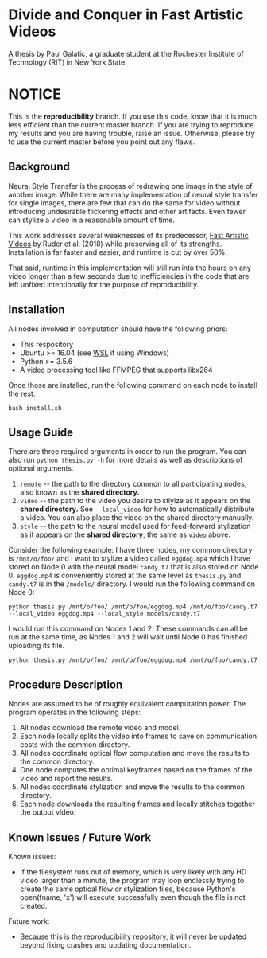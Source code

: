 # Divide and Conquer in Fast Artistic Videos
A thesis by Paul Galatic, a graduate student at the Rochester Institute of Technology (RIT) in New York State.

# NOTICE

This is the **reproducibility** branch. If you use this code, know that it is much less efficient than the current master branch. If you are trying to reproduce my results and you are having trouble, raise an issue. Otherwise, please try to use the current master before you point out any flaws.

## Background

Neural Style Transfer is the process of redrawing one image in the style of another image. While there are many implementation of neural style transfer for single images, there are few that can do the same for video without introducing undesirable flickering effects and other artifacts. Even fewer can stylize a video in a reasonable amount of time.

This work addresses several weaknesses of its predecessor, [Fast Artistic Videos](https://github.com/manuelruder/fast-artistic-videos) by Ruder et al. (2018) while preserving all of its strengths. Installation is far faster and easier, and runtime is cut by over 50%. 

That said, runtime in this implementation will still run into the hours on any video longer than a few seconds due to inefficiencies in the code that are left unfixed intentionally for the purpose of reproducibility.

## Installation

All nodes involved in computation should have the following priors:
* This respository
* Ubuntu >= 16.04 (see [WSL](https://docs.microsoft.com/en-us/windows/wsl/install-win10) if using Windows)
* Python >= 3.5.6
* A video processing tool like [FFMPEG](https://www.ffmpeg.org/) that supports libx264

Once those are installed, run the following command on each node to install the rest.
```
bash install.sh
```

## Usage Guide

There are three required arguments in order to run the program. You can also run `python thesis.py -h` for more details as well as descriptions of optional arguments.
1. `remote` -- the path to the directory common to all participating nodes, also known as the **shared directory.**
1. `video` -- the path to the video you desire to stlyize as it appears on the **shared directory.** See `--local_video` for how to automatically distribute a video. You can also place the video on the shared directory manually.
1. `style` -- the path to the neural model used for feed-forward stylization as it appears on the **shared directory**, the same as `video` above.

Consider the following example: I have three nodes, my common directory is `/mnt/o/foo/` and I want to stylize a video called `eggdog.mp4` which I have stored on Node 0 with the neural model `candy.t7` that is also stored on Node 0. `eggdog.mp4` is conveniently stored at the same level as `thesis.py` and `candy.t7` is in the `/models/` directory. I would run the following command on Node 0:
```
python thesis.py /mnt/o/foo/ /mnt/o/foo/eggdog.mp4 /mnt/o/foo/candy.t7 --local_video eggdog.mp4 --local_style models/candy.t7
```
I would run this command on Nodes 1 and 2. These commands can all be run at the same time, as Nodes 1 and 2 will wait until Node 0 has finished uploading its file.
```
python thesis.py /mnt/o/foo/ /mnt/o/foo/eggdog.mp4 /mnt/o/foo/candy.t7
```

## Procedure Description 

Nodes are assumed to be of roughly equivalent computation power. The program operates in the following steps:
1. All nodes download the remote video and model.
1. Each node locally splits the video into frames to save on communication costs with the common directory.
1. All nodes coordinate optical flow computation and move the results to the common directory.
1. One node computes the optimal keyframes based on the frames of the video and report the results.
1. All nodes coordinate stylization and move the results to the common directory.
1. Each node downloads the resulting frames and locally stitches together the output video.

## Known Issues / Future Work

Known issues:
* If the filesystem runs out of memory, which is very likely with any HD video larger than a minute, the program may loop endlessly trying to create the same optical flow or stylization files, because Python's open(fname, 'x') will execute successfully even though the file is not created.

Future work:
* Because this is the reproducibility repository, it will never be updated beyond fixing crashes and updating documentation.

